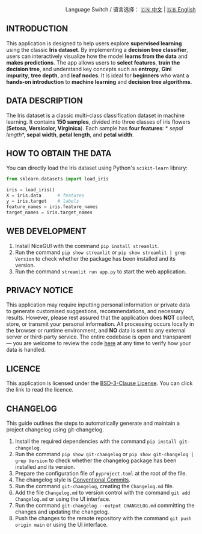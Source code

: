 <p align="right">
  Language Switch / 语言选择：
  <a href="./README.zh-CN.md">🇨🇳 中文</a> | <a href="./README.md">🇬🇧 English</a>
</p>

**INTRODUCTION**
---
This application is designed to help users explore **supervised learning** using the classic **Iris dataset**. By
implementing a **decision tree classifier**, users can interactively visualize how the model **learns from the data**
and **makes predictions**. The app allows users to **select features**, **train the decision tree**, and understand key
concepts such as **entropy**, **Gini impurity**, **tree depth**, and **leaf nodes**. It is ideal for **beginners** who
want a **hands-on introduction** to **machine learning** and **decision tree algorithms**.

**DATA DESCRIPTION**
---
The Iris dataset is a classic multi-class classification dataset in machine learning. It contains **150 samples**,
divided into three classes of iris flowers (**Setosa, Versicolor, Virginica**). Each sample has **four features**: *
*sepal length**, **sepal width**, **petal length**, and **petal width**.

**HOW TO OBTAIN THE DATA**
---
You can directly load the Iris dataset using Python's `scikit-learn` library:

``` python
from sklearn.datasets import load_iris

iris = load_iris()
X = iris.data      # features
y = iris.target    # labels
feature_names = iris.feature_names
target_names = iris.target_names
```

**WEB DEVELOPMENT**
---

1. Install NiceGUI with the command `pip install streamlit`.
2. Run the command `pip show streamlit` or `pip show streamlit | grep Version` to check whether the package has been
   installed and its version.
3. Run the command `streamlit run app.py` to start the web application.

**PRIVACY NOTICE**
---
This application may require inputting personal information or private data to generate customised suggestions,
recommendations, and necessary results. However, please rest assured that the application does **NOT** collect, store,
or transmit your personal information. All processing occurs locally in the browser or runtime environment, and **NO**
data is sent to any external server or third-party service. The entire codebase is open and transparent — you are
welcome to review the code [here](./) at any time to verify how your data is handled.

**LICENCE**
---
This application is licensed under the [BSD-3-Clause License](LICENSE). You can click the link to read the licence.

**CHANGELOG**
---
This guide outlines the steps to automatically generate and maintain a project changelog using git-changelog.

1. Install the required dependencies with the command `pip install git-changelog`.
2. Run the command `pip show git-changelog` or `pip show git-changelog | grep Version` to check whether the changelog
   package has been installed and its version.
3. Prepare the configuration file of `pyproject.toml` at the root of the file.
4. The changelog style is [Conventional Commits](https://www.conventionalcommits.org/en/v1.0.0/).
5. Run the command `git-changelog`, creating the `Changelog.md` file.
6. Add the file `Changelog.md` to version control with the command `git add Changelog.md` or using the UI interface.
7. Run the command `git-changelog --output CHANGELOG.md` committing the changes and updating the changelog.
8. Push the changes to the remote repository with the command `git push origin main` or using the UI interface.
